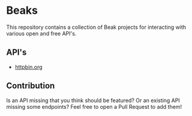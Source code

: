 # Beaks

This repository contains a collection of Beak projects for interacting with various open and free API's. 

## API's

- [httpbin.org](httpbin.org/)

## Contribution

Is an API missing that you think should be featured? Or an existing API missing some endpoints? Feel free to open a Pull Request to add them!
